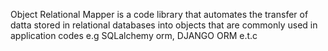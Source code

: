Object Relational Mapper is a code library that automates the transfer of datta stored in relational databases into objects that are commonly used in application codes e.g SQLalchemy orm, DJANGO ORM e.t.c

